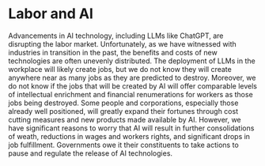 # Labor and AI

Advancements in AI technology, including LLMs like ChatGPT, are disrupting the labor market. Unfortunately, as we have witnessed with industries in transition in the past, the benefits and costs of new technologies are often unevenly distributed. The deployment of LLMs in the workplace will likely create jobs, but we do not know they will create anywhere near as many jobs as they are predicted to destroy. Moreover, we do not know if the jobs that will be created by AI will offer comparable levels of intellectual enrichment and financial renumerations for workers as those jobs being destroyed. Some people and corporations, especially those already well positioned, will greatly expand their fortunes through cost cutting measures and new products made available by AI. However, we have significant reasons to worry that AI will result in further consolidations of weath, reductions in wages and workers rights, and significant drops in job fulfillment. Governments owe it their constituents to take actions to pause and regulate the release of AI technologies. 